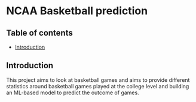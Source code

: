 # NCAA Basketball prediction

## Table of contents

- [Introduction](#introduction)

## Introduction

This project aims to look at basketball games and aims to provide different statistics around basketball games played at the college level and building an ML-based model to predict the outcome of games.